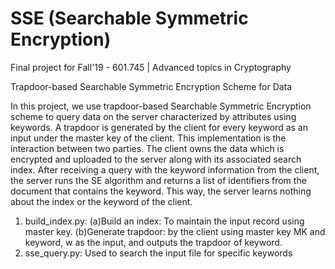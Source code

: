 # SSE (Searchable Symmetric Encryption)

Final project for Fall'19 - 601.745 | Advanced topics in Cryptography

Trapdoor-based Searchable Symmetric Encryption Scheme for Data

In this project, we use trapdoor-based Searchable Symmetric Encryption scheme to query data on the server characterized by attributes using keywords. A trapdoor is generated by the client for every keyword as an input under the master key of the client. This implementation is the interaction between two parties. The client owns the data which is encrypted and uploaded to the server along with its associated search index. After receiving a query with the keyword information from the client, the server runs the SE algorithm and returns a list of identifiers from the document that contains the keyword. This way, the server learns nothing about the index or the keyword of the client.

1. build_index.py: 
   (a)Build an index: To maintain the input record using master key. 
   (b)Generate trapdoor: by the client using master key MK and keyword, w as the input, and outputs the trapdoor of keyword.
2. sse_query.py: Used to search the input file for specific keywords 
